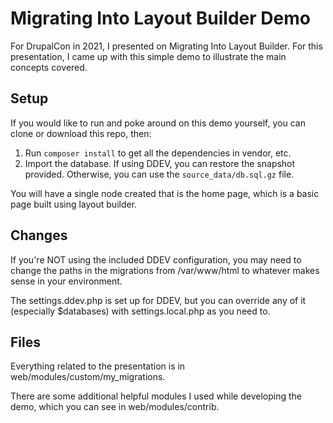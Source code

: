 # Migrating Into Layout Builder Demo

For DrupalCon in 2021, I presented on Migrating Into Layout Builder.
For this presentation, I came up with this simple demo to illustrate
the main concepts covered.

## Setup

If you would like to run and poke around on this demo yourself,
you can clone or download this repo, then:

1. Run `composer install` to get all the dependencies in vendor, etc.
2. Import the database. If using DDEV, you can restore the snapshot provided. Otherwise, you can use the `source_data/db.sql.gz` file.

You will have a single node created that is the home page, which is a basic page built using layout builder.

## Changes

If you're NOT using the included DDEV configuration, you may need to change the paths in the migrations from /var/www/html to whatever makes sense in your environment.

The settings.ddev.php is set up for DDEV, but you can override any of it (especially $databases) with settings.local.php as you need to.

## Files

Everything related to the presentation is in web/modules/custom/my_migrations.

There are some additional helpful modules I used while developing the demo, which you can see in web/modules/contrib.
